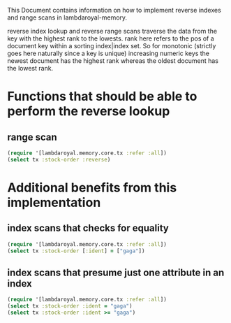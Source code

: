 This Document contains information on how to implement reverse indexes and range scans in lambdaroyal-memory.

reverse index lookup and reverse range scans traverse the data from the key with the highest rank to the lowests. rank here refers to the pos of a document key within a sorting index|index set.
So for monotonic (strictly goes here naturally since a key is unique) increasing numeric keys the newest document has the highest rank whereas the oldest document has the lowest rank.

# Functions that should be able to perform the reverse lookup

## range scan

```clojure
(require '[lambdaroyal.memory.core.tx :refer :all])
(select tx :stock-order :reverse)
```


# Additional benefits from this implementation

## index scans that checks for equality

```clojure
(require '[lambdaroyal.memory.core.tx :refer :all])
(select tx :stock-order [:ident] = ["gaga"])
``` 

## index scans that presume just one attribute in an index

```clojure
(require '[lambdaroyal.memory.core.tx :refer :all])
(select tx :stock-order :ident = "gaga")
(select tx :stock-order :ident >= "gaga")
``` 
